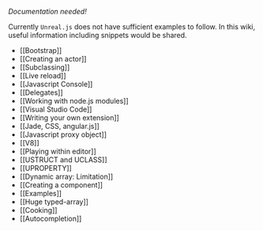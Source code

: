 _Documentation needed!_

Currently `Unreal.js` does not have sufficient examples to follow. In this wiki, useful information including snippets would be shared.

- [[Bootstrap]]
- [[Creating an actor]]
- [[Subclassing]]
- [[Live reload]]
- [[Javascript Console]]
- [[Delegates]]
- [[Working with node.js modules]]
- [[Visual Studio Code]]
- [[Writing your own extension]]
- [[Jade, CSS, angular.js]]
- [[Javascript proxy object]]
- [[V8]]
- [[Playing within editor]]
- [[USTRUCT and UCLASS]]
- [[UPROPERTY]]
- [[Dynamic array: Limitation]]
- [[Creating a component]]
- [[Examples]]
- [[Huge typed-array]]
- [[Cooking]]
- [[Autocompletion]]